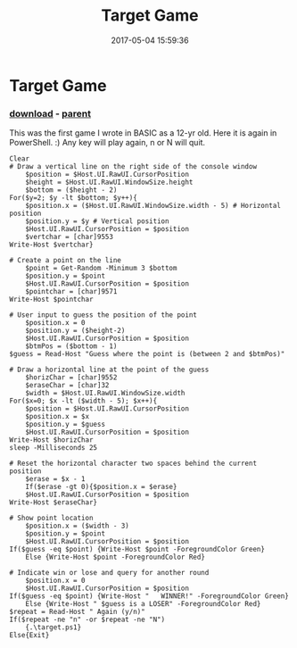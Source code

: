 ﻿---
pid:            6883
poster:         Dan In Philly
title:          Target Game
date:           2017-05-04 15:59:36
format:         posh
parent:         6882
parent:         6882

---

# Target Game

### [download](6883.ps1) - [parent](6882.md)

This was the first game I wrote in BASIC as a 12-yr old.  Here it is again in PowerShell.  :)
Any key will play again, n or N will quit.

```posh
Clear
# Draw a vertical line on the right side of the console window
    $position = $Host.UI.RawUI.CursorPosition
    $height = $Host.UI.RawUI.WindowSize.height
    $bottom = ($height - 2)
For($y=2; $y -lt $bottom; $y++){
    $position.x = ($Host.UI.RawUI.WindowSize.width - 5) # Horizontal position
    $position.y = $y # Vertical position
    $Host.UI.RawUI.CursorPosition = $position
    $vertchar = [char]9553
Write-Host $vertchar}

# Create a point on the line
    $point = Get-Random -Minimum 3 $bottom
    $position.y = $point
    $Host.UI.RawUI.CursorPosition = $position
    $pointchar = [char]9571
Write-Host $pointchar

# User input to guess the position of the point
    $position.x = 0
    $position.y = ($height-2)
    $Host.UI.RawUI.CursorPosition = $position
    $btmPos = ($bottom - 1)
$guess = Read-Host "Guess where the point is (between 2 and $btmPos)"

# Draw a horizontal line at the point of the guess
    $horizChar = [char]9552
    $eraseChar = [char]32
    $width = $Host.UI.RawUI.WindowSize.width
For($x=0; $x -lt ($width - 5); $x++){
    $position = $Host.UI.RawUI.CursorPosition
    $position.x = $x
    $position.y = $guess
    $Host.UI.RawUI.CursorPosition = $position
Write-Host $horizChar
sleep -Milliseconds 25

# Reset the horizontal character two spaces behind the current position
    $erase = $x - 1
    If($erase -gt 0){$position.x = $erase}
    $Host.UI.RawUI.CursorPosition = $position
Write-Host $eraseChar}

# Show point location
    $position.x = ($width - 3)
    $position.y = $point
    $Host.UI.RawUI.CursorPosition = $position
If($guess -eq $point) {Write-Host $point -ForegroundColor Green}
    Else {Write-Host $point -ForegroundColor Red}

# Indicate win or lose and query for another round
    $position.x = 0
    $Host.UI.RawUI.CursorPosition = $position
If($guess -eq $point) {Write-Host "   WINNER!" -ForegroundColor Green}
    Else {Write-Host " $guess is a LOSER" -ForegroundColor Red}
$repeat = Read-Host " Again (y/n)"
If($repeat -ne "n" -or $repeat -ne "N")
    {.\target.ps1}
Else{Exit}

```
